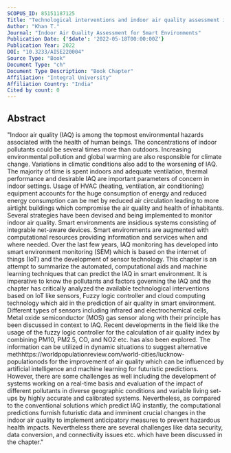 ```yaml
---
SCOPUS_ID: 85151187125
Title: "Technological interventions and indoor air quality assessment in smart environments: A review"
Author: "Khan T."
Journal: "Indoor Air Quality Assessment for Smart Environments"
Publication Date: {'$date': '2022-05-18T00:00:00Z'}
Publication Year: 2022
DOI: "10.3233/AISE220004"
Source Type: "Book"
Document Type: "ch"
Document Type Description: "Book Chapter"
Affiliation: "Integral University"
Affiliation Country: "India"
Cited by count: 0
---
```


## Abstract
"Indoor air quality (IAQ) is among the topmost environmental hazards associated with the health of human beings. The concentrations of indoor pollutants could be several times more than outdoors. Increasing environmental pollution and global warming are also responsible for climate change. Variations in climatic conditions also add to the worsening of IAQ. The majority of time is spent indoors and adequate ventilation, thermal performance and desirable IAQ are important parameters of concern in indoor settings. Usage of HVAC (heating, ventilation, air conditioning) equipment accounts for the huge consumption of energy and reduced energy consumption can be met by reduced air circulation leading to more airtight buildings which compromise the air quality and health of inhabitants. Several strategies have been devised and being implemented to monitor indoor air quality. Smart environments are insidious systems consisting of integrable net-aware devices. Smart environments are augmented with computational resources providing information and services when and where needed. Over the last few years, IAQ monitoring has developed into smart environment monitoring (SEM) which is based on the internet of things (IoT) and the development of sensor technology. This chapter is an attempt to summarize the automated, computational aids and machine learning techniques that can predict the IAQ in smart environment. It is imperative to know the pollutants and factors governing the IAQ and the chapter has critically analyzed the available technological interventions based on IoT like sensors, Fuzzy logic controller and cloud computing technology which aid in the prediction of air quality in smart environment. Different types of sensors including infrared and electrochemical cells, Metal oxide semiconductor (MOS) gas sensor along with their principle has been discussed in context to IAQ. Recent developments in the field like the usage of the fuzzy logic controller for the calculation of air quality index by combining PM10, PM2.5, CO, and NO2 etc. has also been explored. The information can be utilized in dynamic situations to suggest alternative methhttps://worldpopulationreview.com/world-cities/lucknow-populationods for the improvement of air quality which can be influenced by artificial intelligence and machine learning for futuristic predictions. However, there are some challenges as well including the development of systems working on a real-time basis and evaluation of the impact of different pollutants in diverse geographic conditions and variable living set-ups by highly accurate and calibrated systems. Nevertheless, as compared to the conventional solutions which predict IAQ instantly, the computational predictions furnish futuristic data and imminent crucial changes in the indoor air quality to implement anticipatory measures to prevent hazardous health impacts. Nevertheless there are several challenges like data security, data conversion, and connectivity issues etc. which have been discussed in the chapter."
